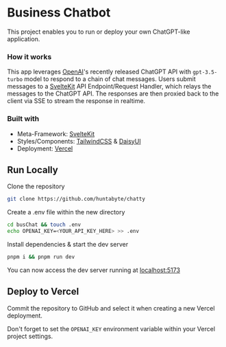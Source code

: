 # Business Chatbot
This project enables you to run or deploy your own ChatGPT-like application.

### How it works
This app leverages [OpenAI](https://ai.com)'s recently released ChatGPT API with `gpt-3.5-turbo` model to respond to a chain of chat messages. Users submit messages to a [SvelteKit](https://kit.svelte.dev) API Endpoint/Request Handler, which relays the messages to the ChatGPT API. The responses are then proxied back to the client via SSE to stream the response in realtime.

### Built with
- Meta-Framework: [SvelteKit](https://kit.svelte.dev)
- Styles/Components: [TailwindCSS](https://tailwindcss.com) & [DaisyUI](https://daisyui.com)
- Deployment: [Vercel](https://vercel.com)


## Run Locally

Clone the repository
```sh
git clone https://github.com/huntabyte/chatty
```

Create a .env file within the new directory
```sh
cd busChat && touch .env
echo OPENAI_KEY=<YOUR_API_KEY_HERE> >> .env
```

Install dependencies & start the dev server
```sh
pnpm i && pnpm run dev
```

You can now access the dev server running at [localhost:5173](https://localhost:5173)

## Deploy to Vercel

Commit the repository to GitHub and select it when creating a new Vercel deployment.

Don't forget to set the `OPENAI_KEY` environment variable within your Vercel project settings.
